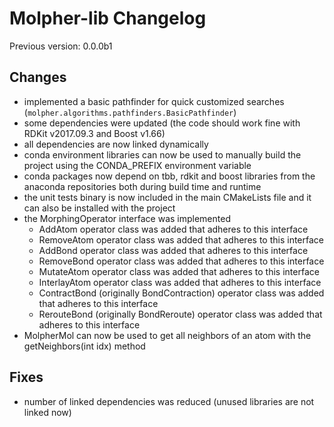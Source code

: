 # Molpher-lib Changelog

Previous version: 0.0.0b1

## Changes
- implemented a basic pathfinder for quick customized searches (`molpher.algorithms.pathfinders.BasicPathfinder`)
- some dependencies were updated (the code should work fine with RDKit v2017.09.3 and Boost v1.66)
- all dependencies are now linked dynamically 
- conda environment libraries can now be used to manually build the project using the CONDA_PREFIX environment variable
- conda packages now depend on tbb, rdkit and boost libraries from the anaconda repositories both during build time and runtime
- the unit tests binary is now included in the main CMakeLists file and it can also be installed with the project
- the MorphingOperator interface was implemented 
    - AddAtom operator class was added that adheres to this interface
    - RemoveAtom operator class was added that adheres to this interface
    - AddBond operator class was added that adheres to this interface
    - RemoveBond operator class was added that adheres to this interface
    - MutateAtom operator class was added that adheres to this interface
    - InterlayAtom operator class was added that adheres to this interface
    - ContractBond (originally BondContraction) operator class was added that adheres to this interface
    - RerouteBond (originally BondReroute) operator class was added that adheres to this interface
- MolpherMol can now be used to get all neighbors of an atom with the getNeighbors(int idx) method

## Fixes
- number of linked dependencies was reduced (unused libraries are not linked now)
